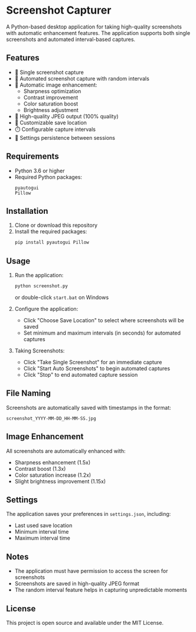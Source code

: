 # Screenshot Capturer

A Python-based desktop application for taking high-quality screenshots with automatic enhancement features. The application supports both single screenshots and automated interval-based captures.

## Features

- 📸 Single screenshot capture
- 🔄 Automated screenshot capture with random intervals
- 🎨 Automatic image enhancement:
  - Sharpness optimization
  - Contrast improvement
  - Color saturation boost
  - Brightness adjustment
- 💾 High-quality JPEG output (100% quality)
- 📁 Customizable save location
- ⏱️ Configurable capture intervals
- 🔧 Settings persistence between sessions

## Requirements

- Python 3.6 or higher
- Required Python packages:
  ```
  pyautogui
  Pillow
  ```

## Installation

1. Clone or download this repository
2. Install the required packages:
   ```bash
   pip install pyautogui Pillow
   ```

## Usage

1. Run the application:
   ```bash
   python screenshot.py
   ```
   or double-click `start.bat` on Windows

2. Configure the application:
   - Click "Choose Save Location" to select where screenshots will be saved
   - Set minimum and maximum intervals (in seconds) for automated captures

3. Taking Screenshots:
   - Click "Take Single Screenshot" for an immediate capture
   - Click "Start Auto Screenshots" to begin automated captures
   - Click "Stop" to end automated capture session

## File Naming

Screenshots are automatically saved with timestamps in the format:
```
screenshot_YYYY-MM-DD_HH-MM-SS.jpg
```

## Image Enhancement

All screenshots are automatically enhanced with:
- Sharpness enhancement (1.5x)
- Contrast boost (1.3x)
- Color saturation increase (1.2x)
- Slight brightness improvement (1.15x)

## Settings

The application saves your preferences in `settings.json`, including:
- Last used save location
- Minimum interval time
- Maximum interval time

## Notes

- The application must have permission to access the screen for screenshots
- Screenshots are saved in high-quality JPEG format
- The random interval feature helps in capturing unpredictable moments

## License

This project is open source and available under the MIT License. 